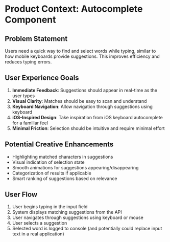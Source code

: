 # Product Context: Autocomplete Component

## Problem Statement
Users need a quick way to find and select words while typing, similar to how mobile keyboards provide suggestions. This improves efficiency and reduces typing errors.

## User Experience Goals
1. **Immediate Feedback**: Suggestions should appear in real-time as the user types
2. **Visual Clarity**: Matches should be easy to scan and understand
3. **Keyboard Navigation**: Allow navigation through suggestions using keyboard
4. **iOS-Inspired Design**: Take inspiration from iOS keyboard autocomplete for a familiar feel
5. **Minimal Friction**: Selection should be intuitive and require minimal effort

## Potential Creative Enhancements
- Highlighting matched characters in suggestions
- Visual indication of selection state
- Smooth animations for suggestions appearing/disappearing
- Categorization of results if applicable
- Smart ranking of suggestions based on relevance

## User Flow
1. User begins typing in the input field
2. System displays matching suggestions from the API
3. User navigates through suggestions using keyboard or mouse
4. User selects a suggestion
5. Selected word is logged to console (and potentially could replace input text in a real application) 